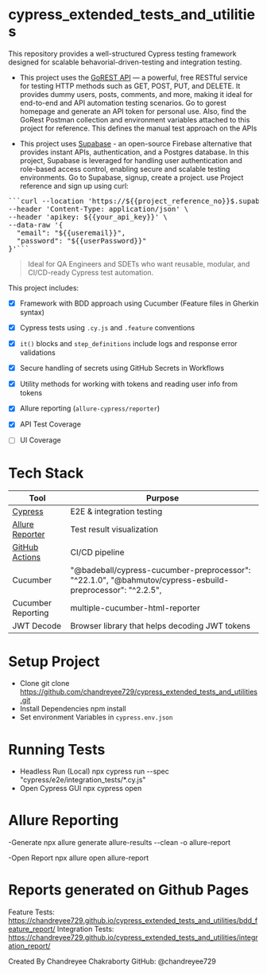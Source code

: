 # cypress_extended_tests_and_utilities
This repository provides a well-structured Cypress testing framework designed for scalable behavorial-driven-testing and integration testing. 


- This project uses the [GoREST API](https://gorest.co.in/) — a powerful, free RESTful service for testing HTTP methods such as GET, POST, PUT, and DELETE. It provides dummy users, posts, comments, and more, making it ideal for end-to-end and API automation testing scenarios.
Go to gorest homepage and generate an API token for personal use.
Also, find the GoRest Postman collection and environment variables attached to this project for reference. This defines the manual test approach on the APIs

- This project uses [Supabase](https://supabase.com/) - an open-source Firebase alternative that provides instant APIs, authentication, and a Postgres database. In this project, Supabase is leveraged for handling user authentication and role-based access control, enabling secure and scalable testing environments.
Go to Supabase, signup, create a project. use Project reference and sign up using curl:

<pre>```curl --location 'https://${{project_reference_no}}$.supabase.co/auth/v1/signup' \
--header 'Content-Type: application/json' \
--header 'apikey: ${{your_api_key}}' \
--data-raw '{
  "email": "${{useremail}}",
  "password": "${{userPassword}}"
}'```</pre>

> Ideal for QA Engineers and SDETs who want reusable, modular, and CI/CD-ready Cypress test automation.

This project includes:
- [x] Framework with BDD approach using Cucumber (Feature files in Gherkin syntax) 
- [x] Cypress tests using `.cy.js` and `.feature` conventions
- [x] `it()` blocks and `step_definitions` include logs and response error validations
- [x] Secure handling of secrets using GitHub Secrets in Workflows
- [x] Utility methods for working with tokens and reading user info from tokens
- [x] Allure reporting (`allure-cypress/reporter`)
- [x] API Test Coverage
- [ ] UI Coverage


# Tech Stack

| Tool | Purpose |
|------|---------|
| [Cypress](https://www.cypress.io/) | E2E & integration testing |
| [Allure Reporter](https://github.com/allure-framework/allure-js) | Test result visualization |
| [GitHub Actions](https://github.com/cypress-io/github-action) | CI/CD pipeline |
| Cucumber | "@badeball/cypress-cucumber-preprocessor": "^22.1.0", "@bahmutov/cypress-esbuild-preprocessor": "^2.2.5",|
| Cucumber Reporting | multiple-cucumber-html-reporter |
| JWT Decode | Browser library that helps decoding JWT tokens |

# Setup Project
- Clone
git clone https://github.com/chandreyee729/cypress_extended_tests_and_utilities.git
- Install Dependencies
npm install
- Set environment Variables in `cypress.env.json`


# Running Tests
- Headless Run (Local)
npx cypress run --spec "cypress/e2e/integration_tests/*.cy.js" 
- Open Cypress GUI
npx cypress open

# Allure Reporting
-Generate 
npx allure generate allure-results --clean -o allure-report

-Open Report
npx allure open allure-report


# Reports generated on Github Pages
Feature Tests: https://chandreyee729.github.io/cypress_extended_tests_and_utilities/bdd_feature_report/
Integration Tests: https://chandreyee729.github.io/cypress_extended_tests_and_utilities/integration_report/

Created By
Chandreyee Chakraborty
GitHub: @chandreyee729

